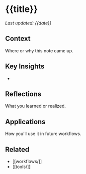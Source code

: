 # {{title}}
_Last updated: {{date}}_

## Context
Where or why this note came up.

## Key Insights
-

## Reflections
What you learned or realized.

## Applications
How you'll use it in future workflows.

## Related
- [[workflows/]]
- [[tools/]]

